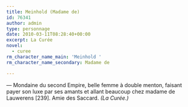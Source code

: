 ```yaml
---
title: Meinhold (Madame de)
id: 76341
author: admin
type: personnage
date: 2010-03-11T08:28:40+00:00
excerpt: La Curée
novel:
  - curee
rm_character_name_main: 'Meinhold '
rm_character_name_secondary: Madame de

---
```

— Mondaine du second Empire, belle femme à double menton, faisant payer son luxe par ses amants et allant beaucoup chez madame de Lauwerens [239]. Amie des Saccard. _(La Curée.)_